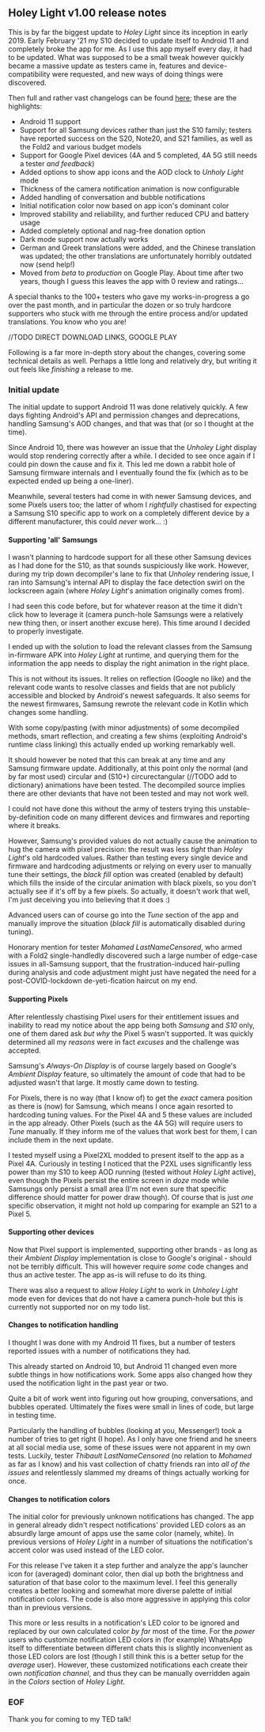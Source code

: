 ## Holey Light v1.00 release notes

This is by far the biggest update to *Holey Light* since its inception
in early 2019. Early February '21 my S10 decided to update itself to
Android 11 and completely broke the app for me. As I use this app myself
every day, it had to be updated. What was supposed to be a small tweak
however quickly became a massive update as testers came in, features
and device-compatibility were requested, and new ways of doing things
were discovered.

Then full and rather vast changelogs can be found [here](./changelogs.md); these are
the highlights:

- Android 11 support
- Support for all Samsung devices rather than just the S10 family;
testers have reported success on the S20, Note20, and S21 families, as
well as the Fold2 and various budget models
- Support for Google Pixel devices (4A and 5 completed, 4A 5G still needs
a tester *and feedback*)
- Added options to show app icons and the AOD clock to *Unholy Light* mode
- Thickness of the camera notification animation is now configurable
- Added handling of conversation and bubble notifications
- Initial notification color now based on app icon's dominant color
- Improved stability and reliability, and further reduced CPU and battery usage
- Added completely optional and nag-free donation option
- Dark mode support now actually works
- German and Greek translations were added, and the Chinese translation
was updated; the other translations are unfortunately horribly outdated
now (send help!)
- Moved from *beta* to *production* on Google Play. About time after
two years, though I guess this leaves the app with 0 review and ratings...

A special thanks to the 100+ testers who gave my works-in-progress a go
over the past month, and in particular the dozen or so truly hardcore
supporters who stuck with me through the entire process and/or updated
translations. You know who you are!

//TODO DIRECT DOWNLOAD LINKS, GOOGLE PLAY

Following is a far more in-depth story about the changes, covering some
technical details as well. Perhaps a little long and relatively dry, but
writing it out feels like *finishing* a release to me.

### Initial update

The initial update to support Android 11 was done relatively quickly. A
few days fighting Android's API and permission changes and deprecations,
handling Samsung's AOD changes, and that was that (or so I thought at
the time).

Since Android 10, there was however an issue that the *Unholey Light*
display would stop rendering correctly after a while. I decided to see
once again if I could pin down the cause and fix it. This led me down
a rabbit hole of Samsung firmware internals and I eventually found the
fix (which as to be expected ended up being a one-liner).

Meanwhile, several testers had come in with newer Samsung devices, and
some Pixels users too; the latter of whom I *rightfully* chastised for
expecting a Samsung S10 specific app to work on a completely different
device by a different manufacturer, this could *never* work... :)

#### Supporting 'all' Samsungs

I wasn't planning to hardcode support for all these other Samsung
devices as I had done for the S10, as that sounds suspiciously like
work. However, during my trip down decompiler's lane to fix that
*Unholey* rendering issue, I ran into Samsung's internal API to display
the face detection swirl on the lockscreen again (where *Holey Light*'s
animation originally comes from).

I had seen this code before, but for whatever reason at the time it
didn't click how to leverage it (camera punch-hole Samsungs were a
relatively new thing then, or insert another excuse here). This time
around I decided to properly investigate.

I ended up with the solution to load the relevant classes from the
Samsung in-firmware APK into *Holey Light* at runtime, and querying them
for the information the app needs to display the right animation in the
right place.

This is not without its issues. It relies on reflection (Google no like)
and the relevant code wants to resolve classes and fields that are not
publicly accessible and blocked by Android's newest safeguards. It also
seems for the newest firmwares, Samsung rewrote the relevant code in
Kotlin which changes some handling.

With some copy/pasting (with minor adjustments) of some decompiled
methods, smart reflection, and creating a few shims (exploiting
Android's runtime class linking) this actually ended up working
remarkably well.

It should however be noted that this can break at any time and any
Samsung firmware update. Additionally, at this point only the normal
(and by far most used) circular and (S10+) circurectangular (//TODO add
to dictionary) animations have been tested. The decompiled source implies
there are other deviants that have not been tested and may not work well.

I could not have done this without the army of testers trying this
unstable-by-definition code on many different devices and firmwares and
reporting where it breaks.

However, Samsung's provided values do not actually cause the animation
to hug the camera with pixel precision: the result was less *tight*
than *Holey Light*'s old hardcoded values. Rather than testing every
single device and firmware and hardcoding adjustments or relying on
every user to manually tune their settings, the *black fill* option was
created (enabled by default) which fills the inside of the circular
animation with black pixels, so you don't actually see if it's off by
a few pixels. So actually, it doesn't work that well, I'm just deceiving
you into believing that it does :)

Advanced users can of course go into the *Tune* section of the app and
manually improve the situation (*black fill* is automatically disabled
during tuning).

Honorary mention for tester *Mohamed LastNameCensored*, who armed with a
Fold2 single-handledly discovered such a large number of edge-case
issues in all-Samsung support, that the frustration-induced hair-pulling
during analysis and code adjustment might just have negated the need
for a post-COVID-lockdown de-yeti-fication haircut on my end.

#### Supporting Pixels

After relentlessly chastising Pixel users for their entitlement issues
and inability to read my notice about the app being both *Samsung* and
*S10* only, one of them dared ask *but why* the Pixel 5 wasn't
supported. It was quickly determined all my *reasons* were in fact
*excuses* and the challenge was accepted.

Samsung's *Always-On Display* is of course largely based on Google's
*Ambient Display* feature, so ultimately the amount of code that had to
be adjusted wasn't that large. It mostly came down to testing.

For Pixels, there is no way (that I know of) to get the *exact* camera
position as there is (now) for Samsung, which means I once again
resorted to hardcoding tuning values. For the Pixel 4A and 5 these
values are included in the app already. Other Pixels (such as the 4A 5G)
will require users to *Tune* manually. If they inform me of the values
that work best for them, I can include them in the next update.

I tested myself using a Pixel2XL modded to present itself to the app as
a Pixel 4A. Curiously in testing I noticed that the P2XL uses
significantly less power than my S10 to keep AOD running (tested
without *Holey Light* active), even though the Pixels persist the entire
screen in *doze* mode while Samsungs only persist a small area (I'm not
even sure that specific difference should matter for power draw though).
Of course that is just *one* specific observation, it might not hold up
comparing for example an S21 to a Pixel 5.

#### Supporting other devices

Now that Pixel support is implemented, supporting other brands - as long
as their *Ambient Display* implementation is close to Google's original -
should not be terribly difficult. This will however require *some* code
changes and thus an active tester. The app as-is will refuse to do its
thing.

There was also a request to allow *Holey Light* to work in *Unholey
Light* mode even for devices that do not have a camera punch-hole but
this is currently not supported nor on my todo list.

#### Changes to notification handling

I thought I was done with my Android 11 fixes, but a number of testers
reported issues with a number of notifications they had.

This already started on Android 10, but Android 11 changed even more
subtle things in how notifications work. Some apps also changed how
they used the notification light in the past year or two.

Quite a bit of work went into figuring out how grouping, conversations,
and bubbles operated. Ultimately the fixes were small in lines of code,
but large in testing time.

Particularly the handling of bubbles (looking at you, Messenger!) took
a number of tries to get right (I hope). As I only have one friend and
he sneers at all social media use, some of these issues were not
apparent in my own tests. Luckily, tester *Thibault
LastNameCensored* (no relation to *Mohamed* as far as I know) and his
vast collection of chatty friends ran into *all of the issues* and
relentlessly slammed my dreams of things actually working for once.

#### Changes to notification colors

The initial color for previously unknown notifications has changed. The app
in general already didn't respect notifications' provided LED colors as
an absurdly large amount of apps use the same color (namely, white). In
previous versions of *Holey Light* in a number of situations the
notification's accent color was used instead of the LED color.

For this release I've taken it a step further and analyze the app's
launcher icon for (averaged) dominant color, then dial up both the
brightness and saturation of that base color to the maximum level. I
feel this generally creates a better looking and somewhat more diverse
palette of initial notification colors. The code is also more aggressive
in applying this color than in previous versions.

This more or less results in a notification's LED color to be ignored
and replaced by our own calculated color *by far* most of the time. For
the *power* users who customize notification LED colors in (for example)
WhatsApp itself to differentiate between different chats this is
slightly inconvenient as those LED colors are lost (though I still think
this is a better setup for the *average* user). However, these
customized notifications each create their own *notification channel*,
and thus they can be manually overridden again in the *Colors* section
of *Holey Light*.

### EOF

Thank you for coming to my TED talk!
